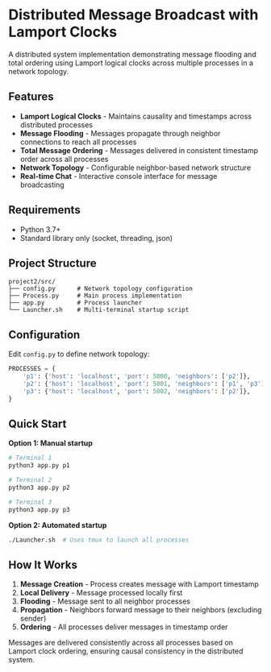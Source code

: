 # Distributed Message Broadcast with Lamport Clocks

A distributed system implementation demonstrating message flooding and total ordering using Lamport logical clocks across multiple processes in a network topology.

## Features

- **Lamport Logical Clocks** - Maintains causality and timestamps across distributed processes
- **Message Flooding** - Messages propagate through neighbor connections to reach all processes  
- **Total Message Ordering** - Messages delivered in consistent timestamp order across all processes
- **Network Topology** - Configurable neighbor-based network structure
- **Real-time Chat** - Interactive console interface for message broadcasting

## Requirements

- Python 3.7+
- Standard library only (socket, threading, json)

## Project Structure

```
project2/src/
├── config.py      # Network topology configuration
├── Process.py     # Main process implementation  
├── app.py         # Process launcher
└── Launcher.sh    # Multi-terminal startup script
```

## Configuration

Edit `config.py` to define network topology:

```python
PROCESSES = {
    'p1': {'host': 'localhost', 'port': 5000, 'neighbors': ['p2']},
    'p2': {'host': 'localhost', 'port': 5001, 'neighbors': ['p1', 'p3']},
    'p3': {'host': 'localhost', 'port': 5002, 'neighbors': ['p2']},
}
```

## Quick Start

**Option 1: Manual startup**
```bash
# Terminal 1
python3 app.py p1

# Terminal 2  
python3 app.py p2

# Terminal 3
python3 app.py p3
```

**Option 2: Automated startup**
```bash
./Launcher.sh  # Uses tmux to launch all processes
```

## How It Works

1. **Message Creation** - Process creates message with Lamport timestamp
2. **Local Delivery** - Message processed locally first
3. **Flooding** - Message sent to all neighbor processes
4. **Propagation** - Neighbors forward message to their neighbors (excluding sender)
5. **Ordering** - All processes deliver messages in timestamp order

Messages are delivered consistently across all processes based on Lamport clock ordering, ensuring causal consistency in the distributed system.